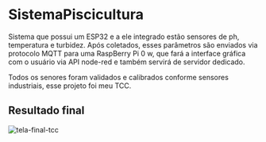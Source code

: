 # SistemaPiscicultura

Sistema que possui um ESP32 e a ele integrado estão sensores de ph,  
temperatura e turbidez. Após coletados, esses parâmetros 
são enviados via protocolo MQTT para uma RaspBerry Pi 0 w, que fará a interface 
gráfica com o usuário via API node-red e também servirá de servidor dedicado.

Todos os senores foram validados e calibrados conforme sensores industriais, esse projeto foi meu TCC.

Resultado final
---

![tela-final-tcc](https://user-images.githubusercontent.com/43474214/148824888-47212901-dafc-491a-bc55-f5975c9cb330.png)
